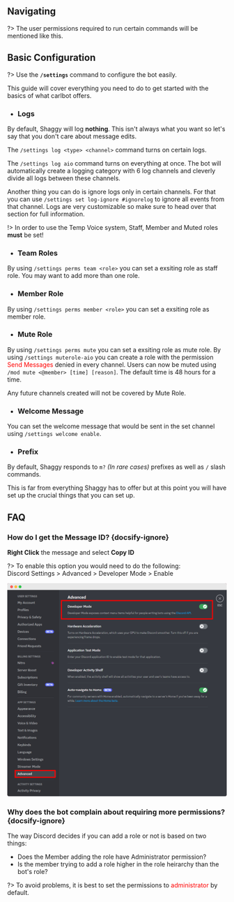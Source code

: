 ## Navigating
?> The user permissions required to run certain commands will be mentioned like <span class="user-permissions">this</span>.                                     


## Basic Configuration
?> Use the **`/settings`** command to configure the bot easily.

This guide will cover everything you need to do to get started with the basics of what carlbot offers.


+ ### Logs
By default, Shaggy will log **nothing**. This isn't always what you want so let's say that you don't care about message edits.

The `/settings log <type> <channel>` command turns on certain logs.

The `/settings log aio` command turns on everything at once. The bot will automatically create a logging category with 6 log channels and cleverly divide all logs between these channels.

Another thing you can do is ignore logs only in certain channels. For that you can use `/settings set log-ignore #ignorelog` to ignore all events from that channel. Logs are very customizable so make sure to head over that section for full information.

!> In order to use the Temp Voice system, Staff, Member and Muted roles **must** be set!


+ ### Team Roles
By using `/settings perms team <role>` you can set a exsiting role as staff role. You may want to add more than one role.

+ ### Member Role
By using `/settings perms member <role>` you can set a exsiting role as member role.

+ ### Mute Role
By using `/settings perms mute` you can set a exsiting role as mute role.
By using `/settings muterole-aio` you can create a role with the permission <span style="color: red;">Send Messages</span> denied in every channel. Users can now be muted using `/mod mute <@member> [time] [reason]`. The default time is 48 hours for a time.

Any future channels created will not be covered by Mute Role.


+ ### Welcome Message
You can set the welcome message that would be sent in the set channel using `/settings welcome enable`.

+ ### Prefix
By default, Shaggy responds to `m?` *(In rare cases)* prefixes as well as `/` slash commands.

This is far from everything Shaggy has to offer but at this point you will have set up the crucial things that you can set up.


## FAQ
### How do I get the Message ID? {docsify-ignore}
**Right Click** the message and select **Copy ID**

?> To enable this option you would need to do the following:<br>
Discord Settings > Advanced > Developer Mode > Enable

![Discord ID](_images/faq_discordid.png ':size=75%')

### Why does the bot complain about requiring more permissions? {docsify-ignore}
The way Discord decides if you can add a role or not is based on two things:
* Does the Member adding the role have Administrator permission?
* Is the member trying to add a role higher in the role heirarchy than the bot's role?

?> To avoid problems, it is best to set the permissions to <span style="color: red;">administrator</span> by default.
